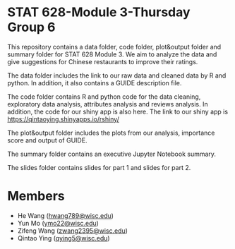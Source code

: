 # STAT 628-Module 3-Thursday Group 6

This repository contains a data folder, code folder, plot&output folder and summary folder for STAT 628 Module 3. We aim to analyze the data and give suggestions for Chinese restaurants to improve their ratings.

The data folder includes the link to our raw data and cleaned data by R and python. In addition, it also contains a GUIDE description file.

The code folder contains R and python code for the data cleaning, exploratory data analysis, attributes analysis and reviews analysis. In addition, the code for our shiny app is also here. 
The link to our shiny app is https://qintaoying.shinyapps.io/rshiny/

The plot&output folder includes the plots from our analysis, importance score and output of GUIDE.

The summary folder contains an executive Jupyter Notebook summary.

The slides folder contains slides for part 1 and slides for part 2.


# Members

* He Wang (hwang789@wisc.edu)
* Yun Mo (ymo22@wisc.edu)
* Zifeng Wang (zwang2395@wisc.edu)
* Qintao Ying (qying5@wisc.edu)
